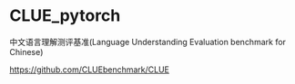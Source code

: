 # CLUE_pytorch

中文语言理解测评基准(Language Understanding Evaluation benchmark for Chinese)

https://github.com/CLUEbenchmark/CLUE
